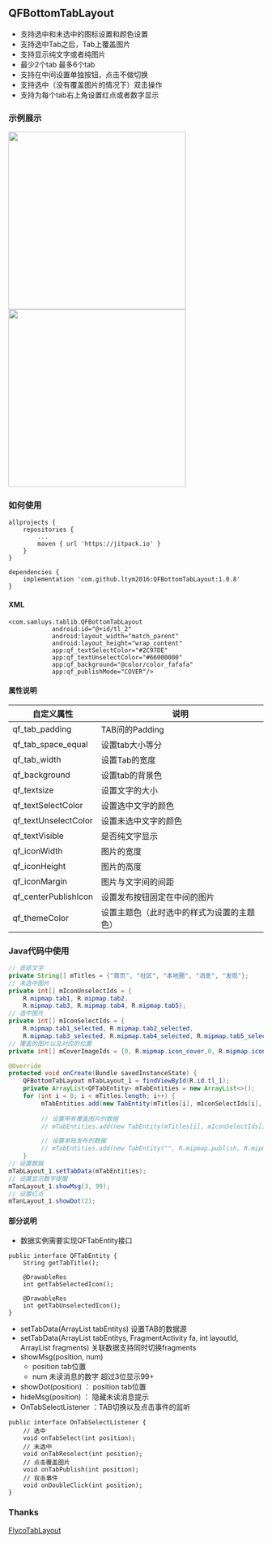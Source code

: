 ## QFBottomTabLayout
- 支持选中和未选中的图标设置和颜色设置
- 支持选中Tab之后，Tab上覆盖图片
- 支持显示纯文字或者纯图片
- 最少2个tab 最多6个tab
- 支持在中间设置单独按钮，点击不做切换
- 支持选中（没有覆盖图片的情况下）双击操作
- 支持为每个tab右上角设置红点或者数字显示

### 示例展示
<img src="https://github.com/ltym2016/QFBottomTabLayout/blob/master/untitled.gif" width="350"/> <img src="https://github.com/ltym2016/QFBottomTabLayout/blob/fd0c189cb8669faa3a3eae2c2239fd26bd5ce057/device-2019-03-18-113907.png" width="350"/>


### 如何使用
```
allprojects {
	repositories {
		...
		maven { url 'https://jitpack.io' }
	}
}

dependencies {
	implementation 'com.github.ltym2016:QFBottomTabLayout:1.0.8'
}
```

#### XML
    <com.samluys.tablib.QFBottomTabLayout
                android:id="@+id/tl_2"
                android:layout_width="match_parent"
                android:layout_height="wrap_content"
                app:qf_textSelectColor="#2C97DE"
                app:qf_textUnselectColor="#66000000"
                app:qf_background="@color/color_fafafa"
                app:qf_publishMode="COVER"/>
#### 属性说明
| 自定义属性  | 说明  |
| ------------ | ------------ |
| qf_tab_padding  | TAB间的Padding  |
|  qf_tab_space_equal |  设置tab大小等分 |
|  qf_tab_width |  设置Tab的宽度 |
| qf_background  |  设置tab的背景色 |
| qf_textsize  | 设置文字的大小  |
| qf_textSelectColor  | 设置选中文字的颜色  |
| qf_textUnselectColor  | 设置未选中文字的颜色  |
| qf_textVisible  |  是否纯文字显示 |
| qf_iconWidth  |  图片的宽度 |
| qf_iconHeight  |图片的高度   |
|qf_iconMargin| 图片与文字间的间距   |
| qf_centerPublishIcon  | 设置发布按钮固定在中间的图片  |
|  qf_themeColor | 设置主题色（此时选中的样式为设置的主题色）|

### Java代码中使用
```java
// 底部文字
private String[] mTitles = {"首页", "社区", "本地圈", "消息", "发现"};
// 未选中图片
private int[] mIconUnselectIds = {
	R.mipmap.tab1, R.mipmap.tab2,
	R.mipmap.tab3, R.mipmap.tab4, R.mipmap.tab5};
// 选中图片
private int[] mIconSelectIds = {
	R.mipmap.tab1_selected, R.mipmap.tab2_selected,
	R.mipmap.tab3_selected, R.mipmap.tab4_selected, R.mipmap.tab5_selected};
// 覆盖的图片以及对应的位置
private int[] mCoverImageIds = {0, R.mipmap.icon_cover,0, R.mipmap.icon_cover1, 0};

@Override
protected void onCreate(Bundle savedInstanceState) {
	QFBottomTabLayout mTabLayout_1 = findViewById(R.id.tl_1);
	private ArrayList<QFTabEntity> mTabEntities = new ArrayList<>();
	for (int i = 0; i < mTitles.length; i++) {
		 mTabEntities.add(new TabEntity(mTitles[i], mIconSelectIds[i], mIconUnselectIds[i]));
		 
		 // 设置带有覆盖图片的数据
		 // mTabEntities.add(new TabEntity(mTitles[i], mIconSelectIds[i], mIconUnselectIds[i], mCoverImageIds));

		 // 设置单独发布的数据
		 // mTabEntities.add(new TabEntity("", R.mipmap.publish, R.mipmap.publish, 0,true));
	}
// 设置数据
mTabLayout_1.setTabData(mTabEntities);
// 设置显示数字提醒
mTanLayout_1.showMsg(3, 99);
// 设置红点
mTanLayout_1.showDot(2);
```
#### 部分说明
- 数据实例需要实现QFTabEntity接口
```
public interface QFTabEntity {
    String getTabTitle();

    @DrawableRes
    int getTabSelectedIcon();

    @DrawableRes
    int getTabUnselectedIcon();
}
```
- setTabData(ArrayList<QFTabEntity> tabEntitys) 设置TAB的数据源
- setTabData(ArrayList<QFTabEntity> tabEntitys, FragmentActivity fa, int layoutId, ArrayList<Fragment> fragments) 关联数据支持同时切换fragments
- showMsg(position, num)
  - position tab位置
  - num 未读消息的数字 超过3位显示99+
- showDot(position) ： position tab位置
- hideMsg(position) ： 隐藏未读消息提示
- OnTabSelectListener ：TAB切换以及点击事件的监听
```
public interface OnTabSelectListener {
    // 选中
    void onTabSelect(int position);
    // 未选中
	void onTabReselect(int position);
    // 点击覆盖图片
	void onTabPublish(int position);
	// 双击事件
	void onDoubleClick(int position);
}
```
### Thanks
[FlycoTabLayout](https://github.com/H07000223/FlycoTabLayout)
